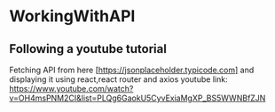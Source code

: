 # WorkingWithAPI
## Following a youtube tutorial
Fetching API from here [https://jsonplaceholder.typicode.com] and displaying it using react,react router and axios
youtube link: https://www.youtube.com/watch?v=OH4msPNM2CI&list=PLQg6GaokU5CyvExiaMgXP_BS5WWNBfZJN
